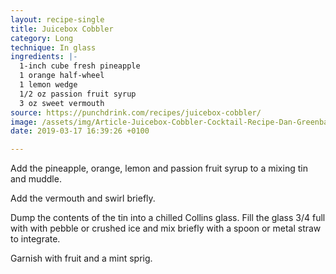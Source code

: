 ```yaml
---
layout: recipe-single
title: Juicebox Cobbler
category: Long
technique: In glass
ingredients: |-
  1-inch cube fresh pineapple
  1 orange half-wheel
  1 lemon wedge
  1/2 oz passion fruit syrup
  3 oz sweet vermouth
source: https://punchdrink.com/recipes/juicebox-cobbler/
image: /assets/img/Article-Juicebox-Cobbler-Cocktail-Recipe-Dan-Greenbaum-Diamond-Reef-Brooklyn-NYC.jpg
date: 2019-03-17 16:39:26 +0100

---
```

Add the pineapple, orange, lemon and passion fruit syrup to a mixing tin and muddle.

Add the vermouth and swirl briefly.

Dump the contents of the tin into a chilled Collins glass. Fill the glass 3/4 full with with pebble or crushed ice and mix briefly with a spoon or metal straw to integrate.

Garnish with fruit and a mint sprig.